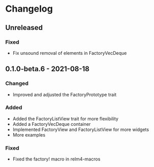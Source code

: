 # Changelog

## Unreleased

### Fixed

+ Fix unsound removal of elements in FactoryVecDeque


## 0.1.0-beta.6 - 2021-08-18

### Changed

+ Improved and adjusted the FactoryPrototype trait

### Added 

+ Added the FactoryListView trait for more flexibility
+ Added a FactoryVecDeque container
+ Implemented FactoryView and FactoryListView for more widgets
+ More examples

### Fixed

+ Fixed the factory! macro in relm4-macros
